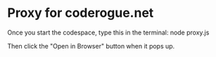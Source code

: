 # Proxy for coderogue.net

Once you start the codespace, type this in the terminal:
node proxy.js

Then click the "Open in Browser" button when it pops up.

